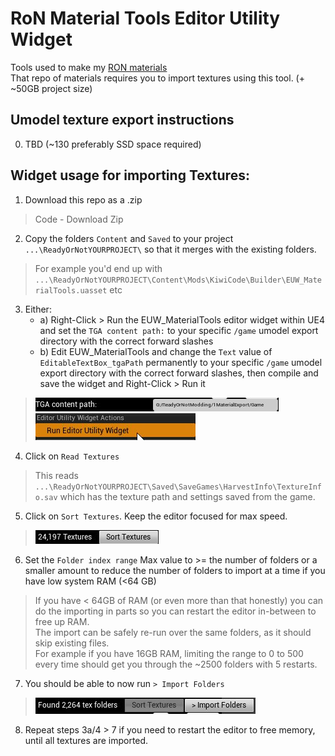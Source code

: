 # RoN Material Tools Editor Utility Widget
Tools used to make my [RON materials](https://github.com/RareKiwi/RONmaterials)  
That repo of materials requires you to import textures using this tool. (+ ~50GB project size)

## Umodel texture export instructions
0. TBD (~130 preferably SSD space required)
 
## Widget usage for importing Textures:  
1. Download this repo as a .zip  
> Code - Download Zip  
2. Copy the folders `Content` and `Saved` to your project `...\ReadyOrNotYOURPROJECT\` so that it merges with the existing folders.  
> For example you'd end up with `...\ReadyOrNotYOURPROJECT\Content\Mods\KiwiCode\Builder\EUW_MaterialTools.uasset` etc  
3. Either:
    * a) Right-Click > Run the EUW_MaterialTools editor widget within UE4 and set the `TGA content path:` to your specific `/game` umodel export directory with the correct forward slashes
	* b) Edit EUW_MaterialTools and change the `Text` value of `EditableTextBox_tgaPath` permanently to your specific `/game` umodel export directory with the correct forward slashes, then compile and save the widget and Right-Click > Run it
> ![](/readme_images/UE4Editor_Q0sojPzfG9.jpg)
> ![](/readme_images/uhh0zrghs1.jpg)
4. Click on `Read Textures`
> This reads `...\ReadyOrNotYOURPROJECT\Saved\SaveGames\HarvestInfo\TextureInfo.sav` which has the texture path and settings saved from the game.
5. Click on `Sort Textures`. Keep the editor focused for max speed.  
> ![](/readme_images/UE4Editor_UpHjIFE5hd.jpg)
6. Set the `Folder index range` Max value to >= the number of folders or a smaller amount to reduce the number of folders to import at a time if you have low system RAM (<64 GB)  
> If you have < 64GB of RAM (or even more than that honestly) you can do the importing in parts so you can restart the editor in-between to free up RAM.  
> The import can be safely re-run over the same folders, as it should skip existing files.  
> For example if you have 16GB RAM, limiting the range to 0 to 500 every time should get you through the ~2500 folders with 5 restarts.  
7. You should be able to now run `> Import Folders`
> ![](/readme_images/UE4Editor_lXiYVGhezs.jpg)
8. Repeat steps 3a/4 > 7 if you need to restart the editor to free memory, until all textures are imported.
